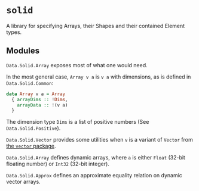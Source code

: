 # `solid`

A library for specifying Arrays, their Shapes and their contained Element types.

## Modules

`Data.Solid.Array` exposes most of what one would need.

In the most general case, `Array v a` is `v a` with dimensions, as is defined in `Data.Solid.Common`:

```haskell
data Array v a = Array
  { arrayDims :: !Dims,
    arrayData :: !(v a)
  }
```

The dimension type `Dims` is a list of positive numbers (See `Data.Solid.Positive`).

`Data.Solid.Vector` provides some utilities when `v` is a variant of `Vector` from [the `vector` package](https://hackage.haskell.org/package/vector).

`Data.Solid.Array` defines dynamic arrays, where `a` is either `Float` (32-bit floating number) or `Int32` (32-bit integer).

`Data.Solid.Approx` defines an approximate equality relation on dynamic vector arrays.

